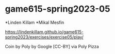 # game615-spring2023-05

*Linden Killam  *Mikal Mesfin

https://lindenkillam.github.io/game615-spring2023/exercises/exercise05/play/
 
Coin by Poly by Google [CC-BY] via Poly Pizza
